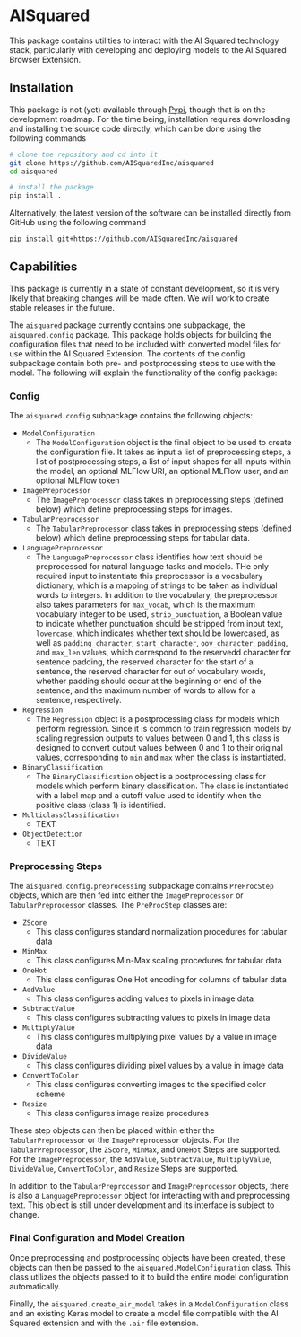 # AISquared

This package contains utilities to interact with the AI Squared technology stack, particularly with developing and deploying models to the AI Squared Browser Extension.

## Installation

This package is not (yet) available through [Pypi](https://pypi.org), though that is on the development roadmap. For the time being, installation requires downloading and installing the source code directly, which can be done using the following commands

```bash
# clone the repository and cd into it
git clone https://github.com/AISquaredInc/aisquared
cd aisquared

# install the package
pip install .
```

Alternatively, the latest version of the software can be installed directly from GitHub using the following command

```bash
pip install git+https://github.com/AISquaredInc/aisquared
```

## Capabilities

This package is currently in a state of constant development, so it is very likely that breaking changes will be made often. We will work to create stable releases in the future.

The `aisquared` package currently contains one subpackage, the `aisquared.config` package. This package holds objects for building the configuration files that need to be included with converted model files for use within the AI Squared Extension. The contents of the config subpackage contain both pre- and postprocessing steps to use with the model. The following will explain the functionality of the config package:

### Config

The `aisquared.config` subpackage contains the following objects:

- `ModelConfiguration`
  - The `ModelConfiguration` object is the final object to be used to create the configuration file. It takes as input a list of preprocessing steps, a list of postprocessing steps, a list of input shapes for all inputs within the model, an optional MLFlow URI, an optional MLFlow user, and an optional MLFlow token
- `ImagePreprocessor`
  - The `ImagePreprocessor` class takes in preprocessing steps (defined below) which define preprocessing steps for images.
- `TabularPreprocessor`
  - The `TabularPreprocessor` class takes in preprocessing steps (defined below) which define preprocessing steps for tabular data.
- `LanguagePreprocessor`
  - The `LanguagePreprocessor` class identifies how text should be preprocessed for natural language tasks and models. THe only required input to instantiate this preprocessor is a vocabulary dictionary, which is a mapping of strings to be taken as individual words to integers. In addition to the vocabulary, the preprocessor also takes parameters for `max_vocab`, which is the maximum vocabulary integer to be used, `strip_punctuation`, a Boolean value to indicate whether punctuation should be stripped from input text, `lowercase`, which indicates whether text should be lowercased, as well as `padding_character`, `start_character`, `oov_character`, `padding`, and `max_len` values, which correspond to the reservedd character for sentence padding, the reserved character for the start of a sentence, the reserved character for out of vocabulary words, whether padding should occur at the beginning or end of the sentence, and the maximum number of words to allow for a sentence, respectively.
- `Regression`
  - The `Regression` object is a postprocessing class for models which perform regression. Since it is common to train regression models by scaling regression outputs to values between 0 and 1, this class is designed to convert output values between 0 and 1 to their original values, corresponding to `min` and `max` when the class is instantiated.
- `BinaryClassification`
  - The `BinaryClassification` object is a postprocessing class for models which perform binary classification. The class is instantiated with a label map and a cutoff value used to identify when the positive class (class 1) is identified.
- `MulticlassClassification`
  - TEXT
- `ObjectDetection`
  - TEXT

### Preprocessing Steps

The `aisquared.config.preprocessing` subpackage contains `PreProcStep` objects, which are then fed into either the `ImagePreprocessor` or `TabularPreprocessor` classes. The `PreProcStep` classes are:

- `ZScore`
  - This class configures standard normalization procedures for tabular data
- `MinMax`
  - This class configures Min-Max scaling procedures for tabular data
- `OneHot`
  - This class configures One Hot encoding for columns of tabular data
- `AddValue`
  - This class configures adding values to pixels in image data
- `SubtractValue`
  - This class configures subtracting values to pixels in image data
- `MultiplyValue`
  - This class configures multiplying pixel values by a value in image data
- `DivideValue`
  - This class configures dividing pixel values by a value in image data
- `ConvertToColor`
  - This class configures converting images to the specified color scheme
- `Resize`
  - This class configures image resize procedures

These step objects can then be placed within either the `TabularPreprocessor` or the `ImagePreprocessor` objects. For the `TabularPreprocessor`, the `ZScore`, `MinMax`, and `OneHot` Steps are supported. For the `ImagePreprocessor`, the `AddValue`, `SubtractValue`, `MultiplyValue`, `DivideValue`, `ConvertToColor`, and `Resize` Steps are supported.

In addition to the `TabularPreprocessor` and `ImagePreprocessor` objects, there is also a `LanguagePreprocessor` object for interacting with and preprocessing text. This object is still under development and its interface is subject to change.

### Final Configuration and Model Creation

Once preprocessing and postprocessing objects have been created, these objects can then be passed to the `aisquared.ModelConfiguration` class. This class utilizes the objects passed to it to build the entire model configuration automatically.

Finally, the `aisquared.create_air_model` takes in a `ModelConfiguration` class and an existing Keras model to create a model file compatible with the AI Squared extension and with the `.air` file extension.

